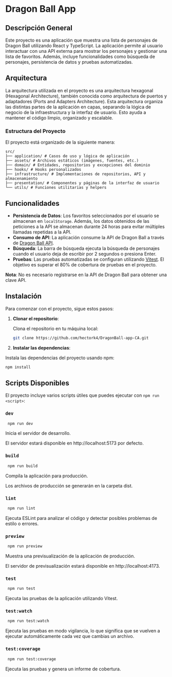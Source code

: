 # Dragon Ball App

## Descripción General

Este proyecto es una aplicación que muestra una lista de personajes de Dragon Ball utilizando React y TypeScript. La aplicación permite al usuario interactuar con una API externa para mostrar los personajes y gestionar una lista de favoritos. Además, incluye funcionalidades como búsqueda de personajes, persistencia de datos y pruebas automatizadas.

## Arquitectura

La arquitectura utilizada en el proyecto es una arquitectura hexagonal (Hexagonal Architecture), también conocida como arquitectura de puertos y adaptadores (Ports and Adapters Architecture). Esta arquitectura organiza las distintas partes de la aplicación en capas, separando la lógica de negocio de la infraestructura y la interfaz de usuario. Esto ayuda a mantener el código limpio, organizado y escalable.

### Estructura del Proyecto

El proyecto está organizado de la siguiente manera:

```
src/
├── application/ # Casos de uso y lógica de aplicación
├── assets/ # Archivos estáticos (imágenes, fuentes, etc.)
├── domain/ # Entidades, repositorios y excepciones del dominio
├── hooks/ # Hooks personalizados
├── infrastructure/ # Implementaciones de repositorios, API y almacenamiento
├── presentation/ # Componentes y páginas de la interfaz de usuario
└── utils/ # Funciones utilitarias y helpers
```

## Funcionalidades

- **Persistencia de Datos**: Los favoritos seleccionados por el usuario se almacenan en `localStorage`. Además, los datos obtenidos de las peticiones a la API se almacenan durante 24 horas para evitar múltiples llamadas repetidas a la API.
- **Consumo de API**: La aplicación consume la API de Dragon Ball a través de [Dragon Ball API](https://web.dragonball-api.com/).
- **Búsqueda**: La barra de búsqueda ejecuta la búsqueda de personajes cuando el usuario deja de escribir por 2 segundos o presiona Enter.
- **Pruebas**: Las pruebas automatizadas se configuran utilizando [Vitest](https://vitest.dev/). El objetivo es superar el 80% de cobertura de pruebas en el proyecto.

**Nota**: No es necesario registrarse en la API de Dragon Ball para obtener una clave API.

## Instalación

Para comenzar con el proyecto, sigue estos pasos:

1. **Clonar el repositorio**:

   Clona el repositorio en tu máquina local:

   ```bash
   git clone https://github.com/hectork4/DragonBall-app-CA.git
   ```

2. **Instalar las dependencias**:

Instala las dependencias del proyecto usando npm:

```bash
npm install
```

## Scripts Disponibles

El proyecto incluye varios scripts útiles que puedes ejecutar con `npm run <script>`:

### `dev`

```bash
 npm run dev
```

Inicia el servidor de desarrollo.

El servidor estará disponible en http://localhost:5173 por defecto.

### `build`

```bash
 npm run build
```

Compila la aplicación para producción.

Los archivos de producción se generarán en la carpeta dist.

### `lint`

```bash
 npm run lint
```

Ejecuta ESLint para analizar el código y detectar posibles problemas de estilo o errores.

### `preview`

```bash
 npm run preview
```

Muestra una previsualización de la aplicación de producción.

El servidor de previsualización estará disponible en http://localhost:4173.

### `test`

```bash
 npm run test
```

Ejecuta las pruebas de la aplicación utilizando Vitest.

### `test:watch`

```bash
 npm run test:watch
```

Ejecuta las pruebas en modo vigilancia, lo que significa que se vuelven a ejecutar automáticamente cada vez que cambias un archivo.

### `test:coverage`

```bash
 npm run test:coverage
```

Ejecuta las pruebas y genera un informe de cobertura.
